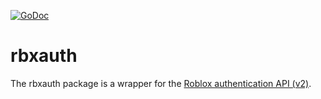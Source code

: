 [![GoDoc](https://godoc.org/github.com/Anaminus/rbxauth?status.svg)](https://godoc.org/github.com/Anaminus/rbxauth)

# rbxauth

The rbxauth package is a wrapper for the [Roblox authentication API (v2)](https://auth.roblox.com/docs#!/v2).
